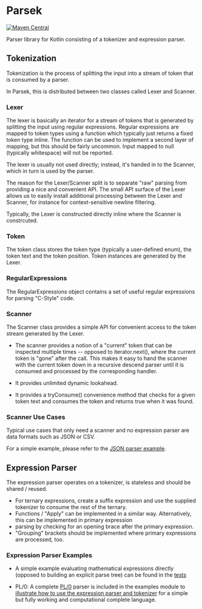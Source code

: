 # Parsek

[![Maven Central](https://maven-badges.herokuapp.com/maven-central/org.kobjects.parsek/core/badge.svg)](https://maven-badges.herokuapp.com/maven-central/org.kobjects.parsek/core)

Parser library for Kotlin consisting of a tokenizer and expression parser.

## Tokenization

Tokenization is the process of splitting the input into a stream of token that is consumed by a parser.

In Parsek, this is distributed between two classes called Lexer and Scanner.


### Lexer

The lexer is basically an iterator for a stream of tokens that is generated by splitting the input
using regular expressions. Regular expressions are mapped to token types using a function which
typically just returns a fixed token type inline. The function can be used to implement a second
layer of mapping, but this should be fairly uncommon. Input mapped to null (typically whitespace) 
will not be reported.

The lexer is usually not used directly; instead, it's handed in to the Scanner,
which in turn is used by the parser. 

The reason for the Lexer/Scanner split is to separate "raw" parsing from providing a nice and convenient 
API. The small API surface of the Lexer allows us to easily install additional processing between the
Lexer and Scanner, for instance for context-sensitive newline filtering. 

Typically, the Lexer is constructed directly inline where the Scanner is constrcuted.


### Token

The token class stores the token type (typically a user-defined enum), the token text and the token position.
Token instances are generated by the Lexer.


### RegularExpressions

The RegularExpressions object contains a set of useful regular expressions for parsing "C-Style" code.


### Scanner

The Scanner class provides a simple API for convenient access to the token stream generated by the Lexer. 

- The scanner provides a notion of a "current" token that can be inspected multiple times -- opposed to
  iterator.next(), where the current token is "gone" after the call. This makes it easy to hand the
  scanner with the current token down in a recursive descend parser until it is consumed and processed 
  by the corresponding handler.

- It provides unlimited dynamic lookahead.

- It provides a tryConsume() convenience method that checks for a given token text and consumes the token
  and returns true when it was found.
  

### Scanner Use Cases

Typical use cases that only need a scanner and no expression parser are data formats such as JSON or CSV.

For a simple example, please refer to the [JSON parser example](https://github.com/kobjects/parsek/blob/main/examples/src/commonMain/kotlin/org/kobjects/parsek/examples/json/).



## Expression Parser

The expression parser operates on a tokenizer, is stateless and should be shared / reused.

- For ternary expressions, create a suffix expression and use the supplied tokenizer to consume the rest of the ternary.
- Functions / "Apply" can be implemented in a similar way. Alternatively, this can be implemented in primary expression 
- parsing by checking for an opening brace after the primary expression.
- "Grouping" brackets should be implemented where primary expressions are processed, too. 


### Expression Parser Examples

 - A simple example evaluating mathematical expressions directly (opposed to building an explicit parse tree) can be 
   found in the [tests](https://github.com/kobjects/parsek/blob/main/core/src/commonTest/kotlin/org/kobjects/parsek/expressionparser/ParserTest.kt)


 - PL/0: A complete [PL/0](https://en.wikipedia.org/wiki/PL/0) parser is included in the examples module to 
[illustrate how to use the expression parser and tokenizer](https://github.com/kobjects/parsek/blob/main/examples/src/commonMain/kotlin/org/kobjects/parsek/examples/pl0/Parser.kt) 
for a simple but fully working and computational complete language.
